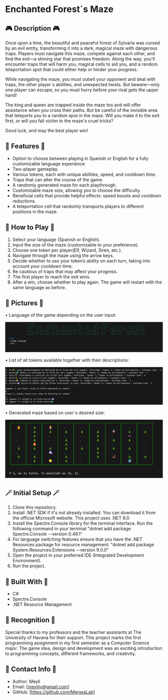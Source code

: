 # Enchanted Forest´s Maze 

## 🎮 Description 🎮
Once upon a time, the beautiful and peaceful forest of Sylvaria was cursed by an evil entity, transforming it into a dark, magical maze with dangerous traps. Players must navigate this maze, compete against each other, and find the exit—a shining star that promises freedom. Along the way, you'll encounter traps that will harm you, magical cells to aid you, and a random teleportation spot that could either help or hinder your progress.

While navigating the maze, you must outwit your opponent and deal with traps, the other player´s abilities, and unexpected twists. But beware—only one player can escape, so you must hurry before your rival gets the upper hand!

The king and queen are trapped inside the maze too and will offer assistance when you cross their paths. But be careful of the invisible area that teleports you to a random spot in the maze. Will you make it to the exit first, or will you fall victim to the maze's cruel tricks?

Good luck, and may the best player win!

## 🎄 Features 🎄
- Option to choose between playing in Spanish or English for a fully customizable language experience. 
- Two-player gameplay.
- Various tokens, each with unique abilities, speed, and cooldown time.
- Traps that can alter the course of the game.
- A randomly generated maze for each playthrough.
- Customizable maze size, allowing you to choose the difficulty.
- Beneficial cells that provide helpful effects: speed boosts and cooldown reductions.
- A teleportation cell that randomly transports players to different positions in the maze.

## 📜 How to Play 📜
1. Select your language (Spanish or English).
2. Input the size of the maze (customizable to your preference).
3. Choose one token per player(Elf, Wizard, Siren, etc.).
4. Navigate through the maze using the arrow keys.
5. Decide whether to use your token’s ability on each turn, taking into account your cooldown time.
6. Be cautious of traps that may affect your progress.
7. The first player to reach the exit wins.
8. After a win, choose whether to play again. The game will restart with the same language as before.

## 📸 Pictures 📸
• Language of the game depending on the user input:

![Game Screenshot](Assets/image.png)

• List of all tokens available together with their descriptions:

![Game Screenshot](Assets/screenshot3.png)

• Generated maze based on user´s desired size:

![Game Screenshot](Assets/screenshot2.png)

## 🪄 Initial Setup 🪄 
1. Clone this repository.
2. Install .NET SDK if it's not already installed. You can download it from the official Microsoft website. This project uses .NET 8.0.
3. Install the Spectre.Console library for the terminal interface. Run the following command in your terminal "dotnet add package Spectre.Console --version 0.49.1"
4. For language switching features ensure that you have the .NET Resources package for resource management: "dotnet add package System.Resources.Extensions --version 9.0.0"
5. Open the project in your preferred IDE (Integrated Development Environment).
6. Run the project.

## 🔧 Built With 🔧 
- C#
- Spectre.Console
- .NET Resource Management

## 🙏 Recognition 🙏
Special thanks to my professors and the teacher assistants at The University of Havana for their support. This project marks the first programming assignment in my first semester as a Computer Science major. The game idea, design and development was an exciting introduction to programming concepts, different frameworks, and creativity.

## 📩 Contact Info 📩
- Author: Meylí
- Email: [meylijv@gmail.com]
- GitHub: [https://github.com/MenwaLab]